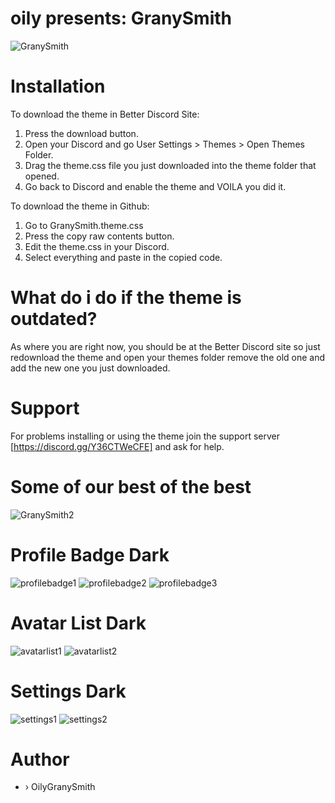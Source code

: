 # oily presents:   GranySmith
![GranySmith](https://i.imgur.com/xoXPX3s.png)

# Installation
To download the theme in Better Discord Site:
1. Press the download button.
2. Open your Discord and go User Settings > Themes > Open Themes Folder.
3. Drag the theme.css file you just downloaded into the theme folder that opened.
4. Go back to Discord and enable the theme and VOILA you did it.

To download the theme in Github:
1. Go to GranySmith.theme.css
2. Press the copy raw contents button.
3. Edit the theme.css in your Discord.
4. Select everything and paste in the copied code.

# What do i do if the theme is outdated?
As where you are right now, you should be at the Better Discord site so just redownload the theme and open your themes folder remove the old one and add the new one you just downloaded.

# Support
For problems installing or using the theme join the support server [https://discord.gg/Y36CTWeCFE] and ask for help.

# Some of our best of the best
![GranySmith2](https://i.imgur.com/IO1pb3q.png)
# Profile Badge Dark
![profilebadge1](https://i.imgur.com/LOU6Jy0l.png)
![profilebadge2](https://i.imgur.com/qD5zELxl.png)
![profilebadge3](https://i.imgur.com/TMTr2Jul.png)
# Avatar List Dark
![avatarlist1](https://i.imgur.com/Gbb9uG0l.png)
![avatarlist2](https://i.imgur.com/EJT4DF3l.png)
# Settings Dark
![settings1](https://i.imgur.com/q937Rcn.png)
![settings2](https://i.imgur.com/1Mjcfmp.png)

# Author
- › OilyGranySmith
